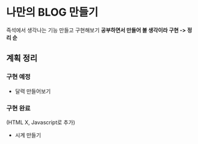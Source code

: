 # 나만의 BLOG 만들기

즉석에서 생각나는 기능 만들고 구현해보기
**공부하면서 만들어 볼 생각이라 구현 -> 정리 순**

## 계획 정리

### 구현 예정

* 달력 만들어보기


### 구현 완료

(HTML X, Javascript로 추가)

* 시계 만들기